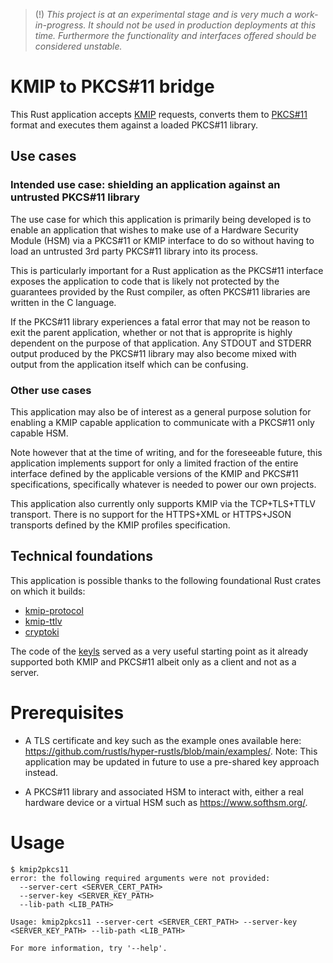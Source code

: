 > (!) _This project is at an experimental stage and is very much a work-in-progress. It should not be used in production deployments at this time. Furthermore the functionality and interfaces offered should be considered unstable._

# KMIP to PKCS#11 bridge

This Rust application accepts [KMIP](https://groups.oasis-open.org/communities/tc-community-home2?CommunityKey=39d0c648-0a66-4f46-b343-018dc7d3f19c) requests, converts them to [PKCS#11](https://groups.oasis-open.org/communities/tc-community-home2?CommunityKey=922ef643-1e10-4d65-a5ea-018dc7d3f0a4) format and executes them against a loaded PKCS#11 library.

## Use cases

### Intended use case: shielding an application against an untrusted PKCS#11 library

The use case for which this application is primarily being developed is to enable an application that wishes to make use of a Hardware Security Module (HSM) via a PKCS#11 or KMIP interface to do so without having to load an untrusted 3rd party PKCS#11 library into its process.

This is particularly important for a Rust application as the PKCS#11 interface exposes the application to code that is likely not protected by the guarantees provided by the Rust compiler, as often PKCS#11 libraries are written in the C language.

If the PKCS#11 library experiences a fatal error that may not be reason to exit the parent application, whether or not that is approprite is highly dependent on the purpose of that application. Any STDOUT and STDERR output produced by the PKCS#11 library may also become mixed with output from the application itself which can be confusing.

### Other use cases

This application may also be of interest as a general purpose solution for enabling a KMIP capable application to communicate with a PKCS#11 only capable HSM.

Note however that at the time of writing, and for the foreseeable future, this application implements support for only a limited fraction of the entire interface defined by the applicable versions of the KMIP and PKCS#11 specifications, specifically whatever is needed to power our own projects.

This application also currently only supports KMIP via the TCP+TLS+TTLV transport. There is no support for the HTTPS+XML or HTTPS+JSON transports defined by the KMIP profiles specification.

## Technical foundations

This application is possible thanks to the following foundational Rust crates on which it builds:

- [kmip-protocol](https://crates.io/crates/kmip-protocol)
- [kmip-ttlv](https://crates.io/crates/kmip-ttlv)
- [cryptoki](https://crates.io/crates/cryptoki)

The code of the [keyls](https://github.com/ximon18/keyls) served as a very useful starting point as it already supported both KMIP and PKCS#11 albeit only as a client and not as a server.

# Prerequisites

- A TLS certificate and key such as the example ones available here: https://github.com/rustls/hyper-rustls/blob/main/examples/. Note: This application may be updated in future to use a pre-shared key approach instead.

- A PKCS#11 library and associated HSM to interact with, either a real hardware device or a virtual HSM such as https://www.softhsm.org/.

# Usage

```
$ kmip2pkcs11
error: the following required arguments were not provided:
  --server-cert <SERVER_CERT_PATH>
  --server-key <SERVER_KEY_PATH>
  --lib-path <LIB_PATH>

Usage: kmip2pkcs11 --server-cert <SERVER_CERT_PATH> --server-key <SERVER_KEY_PATH> --lib-path <LIB_PATH>

For more information, try '--help'.
```